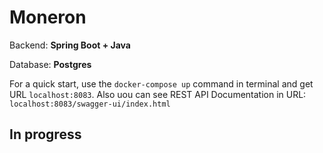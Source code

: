 <h1>Moneron</h1>


<p>Backend: <strong>Spring Boot + Java</strong></p>
<p>Database: <strong>Postgres</strong></p>


<p>For a quick start, use the <code>docker-compose up</code> command in terminal
and get URL <code>localhost:8083</code>. Also uou can see REST API Documentation in URL: 
<code>localhost:8083/swagger-ui/index.html</code></p>

<h2>In progress</h2>